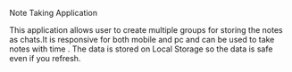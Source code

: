 Note Taking Application

This application allows user to create multiple groups for storing the notes as chats.It is responsive for both mobile and pc and can be used to take notes with time .
The data is stored on Local Storage so the data is safe even if you refresh.
